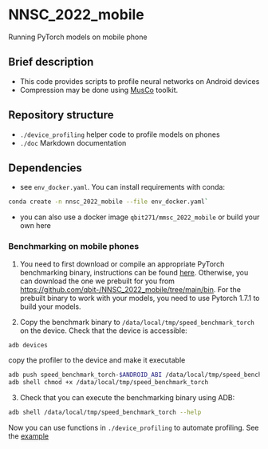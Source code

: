 # NNSC_2022_mobile
Running PyTorch models on mobile phone
## Brief description
  - This code provides scripts to profile neural networks on Android devices
  - Compression may be done using [MusCo](https://github.com/juliagusak/musco-pytorch) toolkit.

## Repository structure
  - `./device_profiling` helper code to profile models on phones
  - `./doc` Markdown documentation
  
## Dependencies
- see `env_docker.yaml`. You can install requirements with conda: 
```sh 
conda create -n nnsc_2022_mobile --file env_docker.yaml`
```
- you can also use a docker image `qbit271/mmsc_2022_mobile` or build your own here


### Benchmarking on mobile phones
1. You need to first download or compile an appropriate PyTorch benchmarking binary, instructions can be found [here](https://github.com/qbit-/NNSC_2022_mobile/tree/main/doc/building_arm_benchmark.md). Otherwise, you can download the one we prebuilt for you from <https://github.com/qbit-/NNSC_2022_mobile/tree/main/bin>. For the prebuilt binary to work with your models, you need to use Pytorch 1.7.1 to build your models.

2. Copy the benchmark binary to `/data/local/tmp/speed_benchmark_torch` on the device. Check that the device is accessible:
```sh
adb devices
```
copy the profiler to the device and make it executable
```sh
adb push speed_benchmark_torch-$ANDROID_ABI /data/local/tmp/speed_benchmark_torch
adb shell chmod +x /data/local/tmp/speed_benchmark_torch
```
3. Check that you can execute the benchmarking binary
using ADB:
```sh
adb shell /data/local/tmp/speed_benchmark_torch --help
```
Now you can use functions in `./device_profiling` to automate profiling.
See the [example](https://github.com/qbit-/NNSC_2022_mobile/tree/main/example.ipynb)

	
